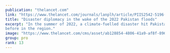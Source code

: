 ```yaml
---
publication: "thelancet.com"
link: "https://www.thelancet.com/journals/lanplh/article/PIIS2542-5196(22)00240-6/fulltext"
title: "Disaster diplomacy in the wake of the 2022 Pakistan floods"
excerpt: "In the summer of 2022, a climate-fuelled disaster hit Pakistan on a scale not seen
before in the region."
image: "https://www.thelancet.com/cms/asset/ab128854-4806-41a9-af8f-896b4516fd0a/fx1.jpg"
group: pro
rank: 13
---
```

